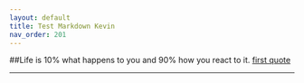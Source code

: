 ```yaml
---
layout: default
title: Test Markdown Kevin
nav_order: 201
---
```



##Life is 10% what happens to you and 90% how you react to it.
[first quote](https://www.brainyquote.com/quotes/charles_r_swindoll_388332?src=t_motivational)

---